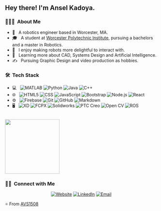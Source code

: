 <h2> Hey there! I'm Ansel Kadoya.</h2>

<h3> 👨🏻‍💻 &nbsp;About Me </h3>

- 🤔 &nbsp; A robotics engineer based in Worcester, MA.
- 🎓 &nbsp; A student at [Worcester Polytechnic Institute](https://www.wpi.edu), pursuing a bachelors and a master in Robotics.
- 🤗 &nbsp; I enjoy making robots more delightful to interact with. 
- 🌱 &nbsp; Learning more about CAD, Systems Design and Artificial Intelligence.
- ✍️ &nbsp; Pursuing Graphic Design and video production as hobbies.

<h3> 🛠 &nbsp;Tech Stack</h3>

- 💻 &nbsp;
  ![MATLAB](https://img.shields.io/badge/-MATLAB-333333?style=flat&logo=mathworks)
  ![Python](https://img.shields.io/badge/-Python-333333?style=flat&logo=python)
  ![Java](https://img.shields.io/badge/-Java-333333?style=flat&logo=Java&logoColor=007396)
  ![C++](https://img.shields.io/badge/-C++-333333?style=flat&logo=C%2B%2B&logoColor=00599C)
- 🌐 &nbsp;
  ![HTML5](https://img.shields.io/badge/-HTML5-333333?style=flat&logo=HTML5)
  ![CSS](https://img.shields.io/badge/-CSS-333333?style=flat&logo=CSS3&logoColor=1572B6)
  ![JavaScript](https://img.shields.io/badge/-JavaScript-333333?style=flat&logo=javascript)
  ![Bootstrap](https://img.shields.io/badge/-Bootstrap-333333?style=flat&logo=bootstrap&logoColor=563D7C)
  ![Node.js](https://img.shields.io/badge/-Node.js-333333?style=flat&logo=node.js)
  ![React](https://img.shields.io/badge/-React-333333?style=flat&logo=react)
- ⚙️ &nbsp;
  ![Firebase](https://img.shields.io/badge/-Firebase-333333?style=flat&logo=firebase)
  ![Git](https://img.shields.io/badge/-Git-333333?style=flat&logo=git)
  ![GitHub](https://img.shields.io/badge/-GitHub-333333?style=flat&logo=github)
  ![Markdown](https://img.shields.io/badge/-Markdown-333333?style=flat&logo=markdown)
- 🖥 &nbsp;
  ![XD](https://img.shields.io/badge/-XD-333333?style=flat&logo=adobe-xd)
  ![FCPX](https://img.shields.io/badge/-Final%20Cut%20Pro%20X-333333?style=flat&logo=apple)
  ![Solidworks](https://img.shields.io/badge/-Solidworks-333333?style=flat)
  ![PTC Creo](https://img.shields.io/badge/-PTC%20Creo-333333?style=flat)
  ![Open CV](https://img.shields.io/badge/-Open%20CV-333333?style=flat)
  ![ROS](https://img.shields.io/badge/-ROS-333333?style=flat)

<br/>

<a href="https://github.com/AnselChang">
  <img height="180em" src="https://github-readme-stats.vercel.app/api?username=AnselChang&theme=buefy&show_icons=true&count_private=true" />
</a>

<br/>

<h3> 🤝🏻 &nbsp;Connect with Me </h3>

<p align="center">
<a href="https://www.kohmeik.com/"><img alt="Website" src="https://img.shields.io/badge/Website-www.kohmeik.com-blue?style=flat-square&logo=google-chrome"></a>
<a href="https://www.linkedin.com/in/kohmei-kadoya/"><img alt="LinkedIn" src="https://img.shields.io/badge/LinkedIn-Kohmei%20Kadoya-blue?style=flat-square&logo=linkedin"></a>
<a href="mailto:kkadoya@wpi.edu"><img alt="Email" src="https://img.shields.io/badge/Email-kkadoya@wpi.edu-blue?style=flat-square&logo=gmail"></a>
</p>

⭐️ From [AVS1508](https://github.com/AVS1508)
